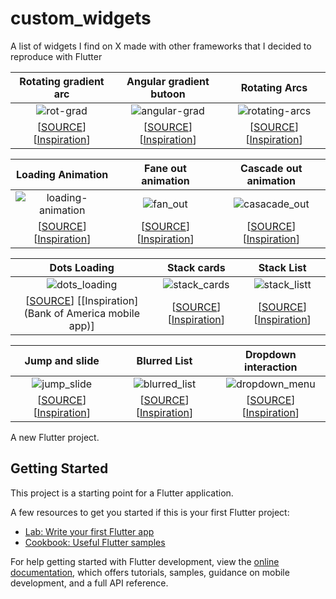 # custom_widgets
A list of widgets I find  on X made with other frameworks that I decided to reproduce with Flutter

|                                             Rotating gradient arc                                                       |                               Angular gradient butoon                                                                   |                                                       Rotating Arcs                                                     |
| :---------------------------------------------------------------------------------------------------------------------: |:-----------------------------------------------------------------------------------------------------------------------:| :----------------------------------------------------------------------------------------------------------------------:|
|  ![rot-grad](https://github.com/user-attachments/assets/ebc6df6d-e2cd-4751-bd40-fa221ef8dd58)                           | ![angular-grad](https://github.com/user-attachments/assets/01405162-dfb6-4203-b5c5-87661d749a64)                        | ![rotating-arcs](https://github.com/user-attachments/assets/556031ca-ea3e-45f8-8f27-96e8e316180d)                       |
| [[SOURCE](lib/widgets/rotating_gradient_arc.dart)] [[Inspiration](https://x.com/sucodeee/status/1813555751656518037)]   | [[SOURCE](lib/widgets/angular_gradient_button.dart)] [[Inspiration](https://x.com/sucodeee/status/1813193366596644994)] |     [[SOURCE](lib/widgets/rotating_arcs.dart)] [[Inspiration](https://x.com/sucodeee/status/1815337886880878790)]       |

|                                             Loading Animation                                                           |                          Fane out animation                                                                             |                                                   Cascade out animation                                                 |
| :---------------------------------------------------------------------------------------------------------------------: |:-----------------------------------------------------------------------------------------------------------------------:| :----------------------------------------------------------------------------------------------------------------------:|
|  ![loading-animation](https://github.com/user-attachments/assets/b57e3cc6-c09a-4f55-9a16-bcb403852d00)                  |  ![fan_out](https://github.com/user-attachments/assets/ee0e2c27-0fb4-4f43-bc49-d9fd64db90ff)                            |  ![casacade_out](https://github.com/user-attachments/assets/a41065c2-5eb8-4bc4-bc7e-fb8d242b35a1)                       |
| [[SOURCE](lib/widgets/loading_animation.dart)] [[Inspiration](https://x.com/sucodeee/status/1814638797331570854)]       |  [[SOURCE](lib/widgets/card_fan_out_animation.dart)] [[Inspiration](https://x.com/jmtrivedi/status/1510014145126612993)] |  [[SOURCE](lib/widgets/cards_cascade_out.dart)] [[Inspiration](https://x.com/jmtrivedi/status/1510358859424034818)]     |


|                                             Dots Loading                                                                |  Stack cards                                                                                                            |   Stack List                                                                                                            |
| :---------------------------------------------------------------------------------------------------------------------: |:-----------------------------------------------------------------------------------------------------------------------:| :----------------------------------------------------------------------------------------------------------------------:|
|  ![dots_loading](https://github.com/user-attachments/assets/aa3a9185-06d0-47ce-900b-5a4ee6e571cb)                       | ![stack_cards](https://github.com/user-attachments/assets/81fa81ed-6d5a-4859-809d-e20ab2c9155f)                         |   ![stack_listt](https://github.com/user-attachments/assets/153d6fb0-ab78-4905-89e3-5c5e1712b695)                       |
| [[SOURCE](lib/widgets/dots_loading.dart)] [[Inspiration](Bank of America mobile app)]                                   | [[SOURCE](lib/widgets/cards_stack.dart)] [[Inspiration](https://x.com/nitishkmrk/status/1822884723485708550)]           |   [[SOURCE](lib/widgets/stack_list.dart)] [[Inspiration](https://x.com/iamarunabh/status/1824870055974518986)]          |


|                                             Jump and slide                                                              |                           Blurred List                                                                                   |                       Dropdown interaction                                                                              |
| :---------------------------------------------------------------------------------------------------------------------: |:------------------------------------------------------------------------------------------------------------------------:| :----------------------------------------------------------------------------------------------------------------------:|
|  ![jump_slide](https://github.com/user-attachments/assets/31e8ba2e-6600-44da-9cb8-acae827ade70)                         |  ![blurred_list](https://github.com/user-attachments/assets/4b297c77-7043-4cdc-bcc7-1200daab3619)                        | ![dropdown_menu](https://github.com/user-attachments/assets/e9025e6b-1b27-4ea1-a072-f200a1de91c3)                       |
| [[SOURCE](lib/widgets/jump_slide.dart)] [[Inspiration](https://x.com/CodePen/status/1820523679387689166)]               |  [[SOURCE](lib/widgets/blurred_list.dart)] [[Inspiration](https://x.com/reactiive_/status/1841040359549239518)]          | [[SOURCE](lib/widgets/dropdown_menu.dart)] [[Inspiration](https://x.com/nitishkmrk/status/1845717423808225665)]         |

A new Flutter project.  

## Getting Started 



This project is a starting point for a Flutter application. 

A few resources to get you started if this is your first Flutter project:

- [Lab: Write your first Flutter app](https://docs.flutter.dev/get-started/codelab)
- [Cookbook: Useful Flutter samples](https://docs.flutter.dev/cookbook)

For help getting started with Flutter development, view the
[online documentation](https://docs.flutter.dev/), which offers tutorials,
samples, guidance on mobile development, and a full API reference.
